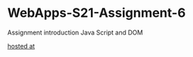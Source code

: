 # WebApps-S21-Assignment-6
Assignment introduction Java Script and DOM

[hosted at](https://github.com/44-563-Web-Apps-S21/webapps-s21-assignment-6-nayanjr/tree/main)